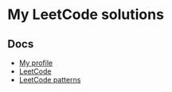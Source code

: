 # My LeetCode solutions

## Docs
- [My profile](https://leetcode.com/alexeynobody/)
- [LeetCode](https://leetcode.com)
- [LeetCode patterns](https://seanprashad.com/leetcode-patterns/)